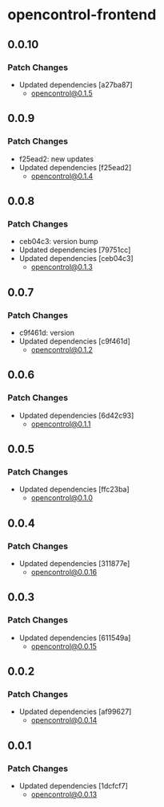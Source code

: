 # opencontrol-frontend

## 0.0.10

### Patch Changes

- Updated dependencies [a27ba87]
  - opencontrol@0.1.5

## 0.0.9

### Patch Changes

- f25ead2: new updates
- Updated dependencies [f25ead2]
  - opencontrol@0.1.4

## 0.0.8

### Patch Changes

- ceb04c3: version bump
- Updated dependencies [79751cc]
- Updated dependencies [ceb04c3]
  - opencontrol@0.1.3

## 0.0.7

### Patch Changes

- c9f461d: version
- Updated dependencies [c9f461d]
  - opencontrol@0.1.2

## 0.0.6

### Patch Changes

- Updated dependencies [6d42c93]
  - opencontrol@0.1.1

## 0.0.5

### Patch Changes

- Updated dependencies [ffc23ba]
  - opencontrol@0.1.0

## 0.0.4

### Patch Changes

- Updated dependencies [311877e]
  - opencontrol@0.0.16

## 0.0.3

### Patch Changes

- Updated dependencies [611549a]
  - opencontrol@0.0.15

## 0.0.2

### Patch Changes

- Updated dependencies [af99627]
  - opencontrol@0.0.14

## 0.0.1

### Patch Changes

- Updated dependencies [1dcfcf7]
  - opencontrol@0.0.13

